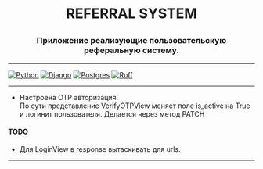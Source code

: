 # <p align="center">REFERRAL SYSTEM</p>
### <p align="center">Приложение реализующие пользовательскую реферальную систему.</p>
___
[![Python](https://img.shields.io/badge/python-v3.9-orange)](https://www.python.org/downloads/release/python-394/)
[![Django](https://img.shields.io/badge/django-v4.2.4-green)](https://docs.djangoproject.com/en/4.2/releases/4.2.4/)
[![Postgres](https://img.shields.io/badge/postgres-v14.6-blue)](https://www.postgresql.org/docs/14/release-14-6.html)
[![Ruff](https://img.shields.io/endpoint?url=https://raw.githubusercontent.com/charliermarsh/ruff/main/assets/badge/v2.json)](https://github.com/astral-sh/ruff)
___
* Настроена OTP авторизация.\
По сути представление VerifyOTPView меняет поле is_active на True и логинит пользователя.
Делается через метод PATCH

#### TODO 
* Для LoginView в response вытаскивать <pk> для urls.
___
